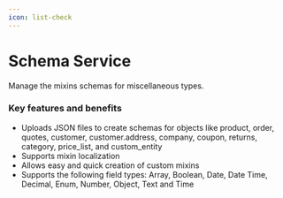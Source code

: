 ```yaml
---
icon: list-check
---
```


# Schema Service

Manage the mixins schemas for miscellaneous types.

### Key features and benefits

* Uploads JSON files to create schemas for objects like product, order, quotes, customer, customer.address, company, coupon, returns, category, price\_list, and custom\_entity
* Supports mixin localization
* Allows easy and quick creation of custom mixins
* Supports the following field types: Array, Boolean, Date, Date Time, Decimal, Enum, Number, Object, Text and Time